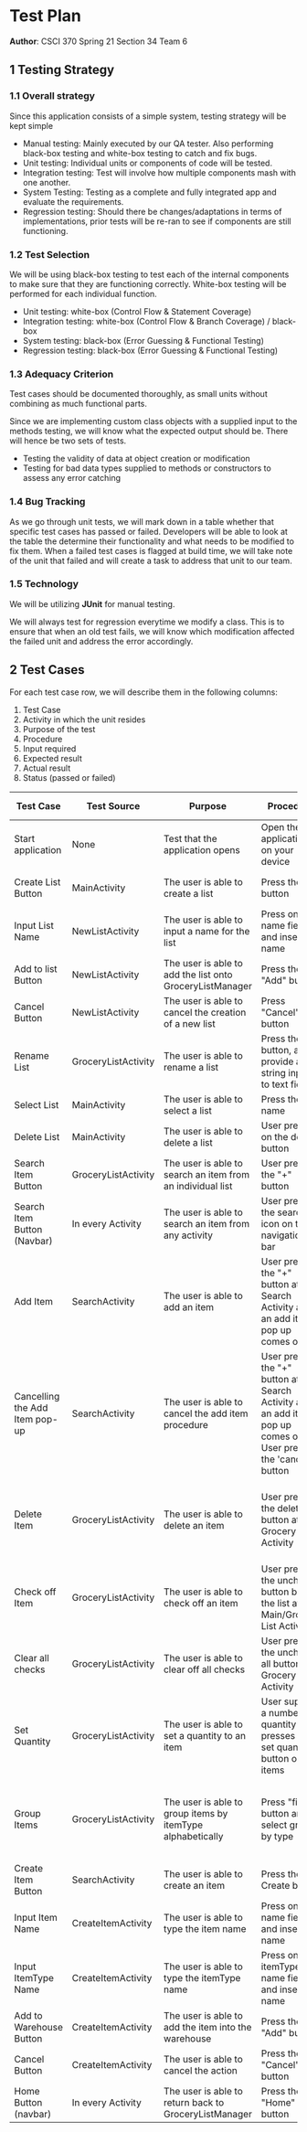 # Test Plan

**Author**: CSCI 370 Spring 21 Section 34 Team 6

## 1 Testing Strategy

### 1.1 Overall strategy

Since this application consists of a simple system, testing strategy will be kept simple

- Manual testing: Mainly executed by our QA tester. Also performing black-box testing and white-box testing to catch and fix bugs.
- Unit testing: Individual units or components of code will be tested.
- Integration testing: Test will involve how multiple components mash with one another.
- System Testing: Testing as a complete and fully integrated app and evaluate the requirements.
- Regression testing: Should there be changes/adaptations in terms of implementations, prior tests will be re-ran to see if components are still functioning.

### 1.2 Test Selection

We will be using black-box testing to test each of the internal components to make sure that they are functioning correctly. White-box testing will be performed for each individual function.


- Unit testing: white-box (Control Flow & Statement Coverage)
- Integration testing: white-box (Control Flow & Branch Coverage) / black-box
- System testing: black-box (Error Guessing & Functional Testing)
- Regression testing: black-box (Error Guessing & Functional Testing)

### 1.3 Adequacy Criterion

Test cases should be documented thoroughly, as small units without combining as much functional parts.

Since we are implementing custom class objects with a supplied input to the methods testing, we will know what the expected output should be. There will hence be two sets of tests.

- Testing the validity of data at object creation or modification
- Testing for bad data types supplied to methods or constructors to assess any error catching

### 1.4 Bug Tracking

As we go through unit tests, we will mark down in a table whether that specific test cases has passed or failed. Developers will be able to look at the table the determine their functionality and what needs to be modified to fix them. When a failed test cases is flagged at build time, we will take note of the unit that failed and will create a task to address that unit to our team.

### 1.5 Technology

We will be utilizing **JUnit** for manual testing.

We will always test for regression everytime we modify a class. This is to ensure that when an old test fails, we will know which modification affected the failed unit and address the error accordingly.

## 2 Test Cases

For each test case row, we will describe them in the following columns:

1. Test Case
2. Activity in which the unit resides
3. Purpose of the test
4. Procedure
5. Input required
6. Expected result
7. Actual result
8. Status (passed or failed)


| Test Case | Test Source  | Purpose | Procedure | Input | Expected result | Actual result | Pass/Fail| 
| -------- | -------- | -------- |------- |-------- | -------- | ------- | ------ |
| Start application     | None     | Test that the application opens    | Open the application on your device    | None | User is in MainActivity |
| Create List Button    | MainActivity  | The user is able to create a list     | Press the "+" button     | "+" button pressed     | Brings user to NewListActivity     |
| Input List Name    | NewListActivity  | The user is able to input a name for the list     | Press on list name field and insert name   | String     | Name of list should be displayed     |
| Add to list Button    | NewListActivity  | The user is able to add the list onto GroceryListManager     | Press the "Add" button   | "Add" button pressed   | Brings user to GroceryListActivity     |
| Cancel Button    | NewListActivity  | The user is able to cancel the creation of a new list   | Press "Cancel" button   | "Cancel" button pressed   | Bring user back to MainActivity  |
| Rename List     | GroceryListActivity  | The user is able to rename a list     | Press the edit button, and provide a string input to text field     | String     | List is renamed|
| Select List     | MainActivity  | The user is able to select a list     | Press the List name    | None     | Brings user to GroceryListActivity |
| Delete List     | MainActivity  | The user is able to delete a list     | User presses on the delete button     | Radio button(s) selected    |List is deleted and longer visible in MainActivity  |
| Search Item Button   | GroceryListActivity     | The user is able to search an item from an individual list    | User presses the "+" button     | '+' button is pressed     |App is redirected to the Search Activity    |
| Search Item Button (Navbar)  | In every Activity     | The user is able to search an item from any activity    | User presses the search icon on the navigation bar     | '+' button is pressed     |App is redirected to the Search Activity     |
| Add Item     | SearchActivity     | The user is able to add an item     | User presses the "+" button at Search Activity and an add item pop up comes out     | 'Add' button is pressed     |Item is added     |
| Cancelling the Add Item pop-up     | SearchActivity     | The user is able to cancel the add item procedure    | User presses the "+" button at Search Activity and an add item pop up comes out. User presses the 'cancel' button     | 'Cancel' button is pressed     | Brings user back to SearchActivity     |
| Delete Item   | GroceryListActivity  | The user is able to delete an item     | User presses the delete button at Grocery List Activity     | Item(s) are selected and 'Delete' button is pressed     |Item(s) are deleted and no longer visible in the list  |
| Check off Item  | GroceryListActivity   | The user is able to check off an item     | User presses the uncheck button beside the list at Main/Grocery List Activity     | Checkbox is checked      |Item is checked off(not selected) and the item's text name is striked off     |
| Clear all checks  | GroceryListActivity     | The user is able to clear off all checks     | User presses the uncheck all button at Grocery List Activity     | 'Uncheck all' button is pressed     |All List/item(s) are checked off(not selected)    |
| Set Quantity  | GroceryListActivity   | The user is able to set a quantity to an item     | User supplies a number quantity presses the set quantity button on items     | Number is supplied     |The quantity of the item is set/changed    |
| Group Items  | GroceryListActivity  | The user is able to group items by itemType alphabetically    | Press "filter" button and select group by type     | "filter" button pressed and group by type selected   |Items are grouped together   |
| Create Item Button    | SearchActivity   | The user is able to create an item     | Press the Create button  | Create button pressed   |Brings user to CreateItemActivity    |
| Input Item Name  | CreateItemActivity   | The user is able to type the item name   | Press on item name field and insert name    | String     |Name of item should be displayed  |
| Input ItemType Name  | CreateItemActivity   | The user is able to type the itemType name    | Press on itemType name field and insert name     | String    |Name of itemType should be displayed     |
| Add to Warehouse Button | CreateItemActivity   | The user is able to add the item into the warehouse    | Press the "Add" button   | "Add" button pressed    |Item is created and added into DB   |
| Cancel Button  | CreateItemActivity   | The user is able to cancel the action    | Press the "Cancel" button    | "Cancel" button pressed   | Cancels any ongoing activity   |
| Home Button (navbar) | In every Activity   | The user is able to return back to GroceryListManager    | Press the "Home" button    | "Home" button pressed   | Brings user back to MainActivity  |